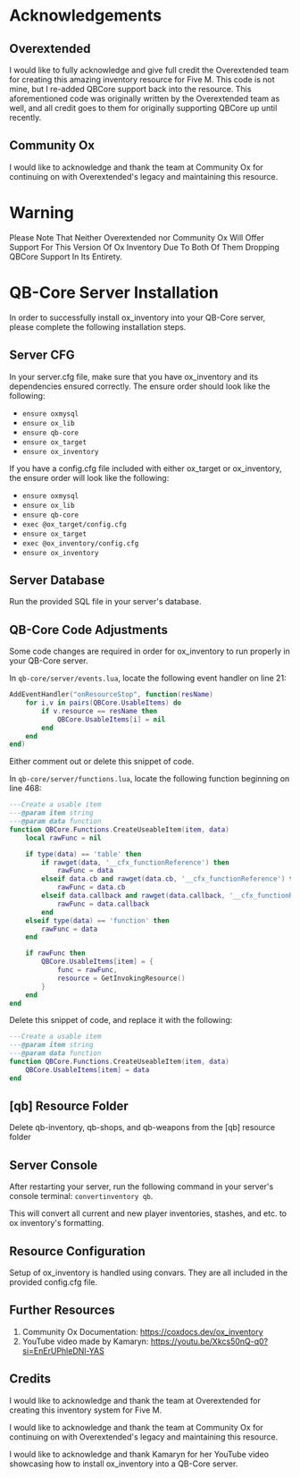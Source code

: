 # Acknowledgements

## Overextended
I would like to fully acknowledge and give full credit the Overextended team for creating this amazing inventory resource for Five M. This code is not mine, but I re-added QBCore support back into the resource.
This aforementioned code was originally written by the Overextended team as well, and all credit goes to them for originally supporting QBCore up until recently.

## Community Ox
I would like to acknowledge and thank the team at Community Ox for continuing on with Overextended's legacy and maintaining this resource.

# Warning
Please Note That Neither Overextended nor Community Ox Will Offer Support For This Version Of Ox Inventory Due To Both Of Them Dropping QBCore Support In Its Entirety.

# QB-Core Server Installation
In order to successfully install ox_inventory into your QB-Core server, please complete the following installation steps.

## Server CFG
In your server.cfg file, make sure that you have ox_inventory and its dependencies ensured correctly. The ensure order should look like the following:
- ```ensure oxmysql```
- ```ensure ox_lib```
- ```ensure qb-core```
- ```ensure ox_target```
- ```ensure ox_inventory```

If you have a config.cfg file included with either ox_target or ox_inventory, the ensure order will look like the following:
- ```ensure oxmysql```
- ```ensure ox_lib```
- ```ensure qb-core```
- ```exec @ox_target/config.cfg```
- ```ensure ox_target```
- ```exec @ox_inventory/config.cfg```
- ```ensure ox_inventory```

## Server Database
Run the provided SQL file in your server's database.

## QB-Core Code Adjustments
Some code changes are required in order for ox_inventory to run properly in your QB-Core server.

In ```qb-core/server/events.lua```, locate the following event handler on line 21:
```lua
AddEventHandler("onResourceStop", function(resName)
    for i,v in pairs(QBCore.UsableItems) do
        if v.resource == resName then
            QBCore.UsableItems[i] = nil
        end
    end
end)
```
Either comment out or delete this snippet of code.

In ```qb-core/server/functions.lua```, locate the following function beginning on line 468:
```lua
---Create a usable item
---@param item string
---@param data function
function QBCore.Functions.CreateUseableItem(item, data)
    local rawFunc = nil

    if type(data) == 'table' then
        if rawget(data, '__cfx_functionReference') then
            rawFunc = data
        elseif data.cb and rawget(data.cb, '__cfx_functionReference') then
            rawFunc = data.cb
        elseif data.callback and rawget(data.callback, '__cfx_functionReference') then
            rawFunc = data.callback
        end
    elseif type(data) == 'function' then
        rawFunc = data
    end

    if rawFunc then
        QBCore.UsableItems[item] = {
            func = rawFunc,
            resource = GetInvokingResource()
        }
    end
end
```
Delete this snippet of code, and replace it with the following:
```lua
---Create a usable item
---@param item string
---@param data function
function QBCore.Functions.CreateUseableItem(item, data)
    QBCore.UsableItems[item] = data
end
```

## [qb] Resource Folder
Delete qb-inventory, qb-shops, and qb-weapons from the [qb] resource folder

## Server Console
After restarting your server, run the following command in your server's console terminal: ```convertinventory qb```.

This will convert all current and new player inventories, stashes, and etc. to ox inventory's formatting.

## Resource Configuration
Setup of ox_inventory is handled using convars. They are all included in the provided config.cfg file.

## Further Resources
1. Community Ox Documentation: https://coxdocs.dev/ox_inventory
2. YouTube video made by Kamaryn: https://youtu.be/Xkcs50nQ-q0?si=EnErUPhleDNl-YAS

## Credits
I would like to acknowledge and thank the team at Overextended for creating this inventory system for Five M.

I would like to acknowledge and thank the team at Community Ox for continuing on with Overextended's legacy and maintaining this resource.

I would like to acknowledge and thank Kamaryn for her YouTube video showcasing how to install ox_inventory into a QB-Core server.